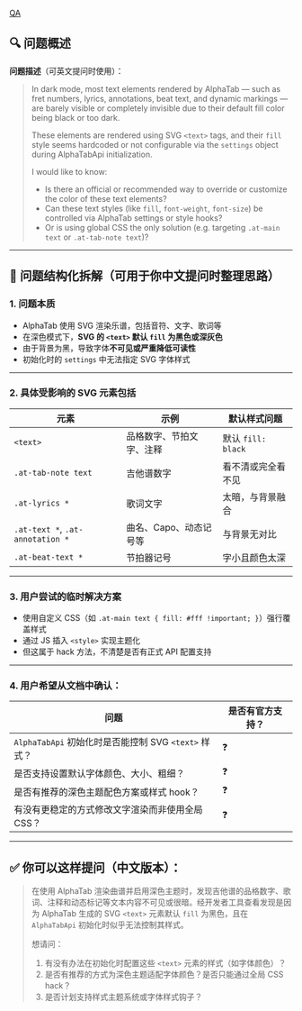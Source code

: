 
[QA](https://deepwiki.com/search/-alphatab-alphatab-svg-text-fi_6c3c9be7-5fc5-4a02-a1ee-3c29da9cf258)

## 🔍 问题概述

**问题描述**（可英文提问时使用）：

> In dark mode, most text elements rendered by AlphaTab — such as fret numbers, lyrics, annotations, beat text, and dynamic markings — are barely visible or completely invisible due to their default fill color being black or too dark.
>
> These elements are rendered using SVG `<text>` tags, and their `fill` style seems hardcoded or not configurable via the `settings` object during AlphaTabApi initialization.
>
> I would like to know:
>
> * Is there an official or recommended way to override or customize the color of these text elements?
> * Can these text styles (like `fill`, `font-weight`, `font-size`) be controlled via AlphaTab settings or style hooks?
> * Or is using global CSS the only solution (e.g. targeting `.at-main text` or `.at-tab-note text`)?

---

## 🧱 问题结构化拆解（可用于你中文提问时整理思路）

### 1. **问题本质**

* AlphaTab 使用 SVG 渲染乐谱，包括音符、文字、歌词等
* 在深色模式下，**SVG 的 `<text>` 默认 `fill` 为黑色或深灰色**
* 由于背景为黑，导致字体**不可见或严重降低可读性**
* 初始化时的 `settings` 中无法指定 SVG 字体样式

---

### 2. **具体受影响的 SVG 元素包括**

| 元素                               | 示例            | 默认样式问题           |
| -------------------------------- | ------------- | ---------------- |
| `<text>`                         | 品格数字、节拍文字、注释  | 默认 `fill: black` |
| `.at-tab-note text`              | 吉他谱数字         | 看不清或完全看不见        |
| `.at-lyrics *`                   | 歌词文字          | 太暗，与背景融合         |
| `.at-text *`, `.at-annotation *` | 曲名、Capo、动态记号等 | 与背景无对比           |
| `.at-beat-text *`                | 节拍器记号         | 字小且颜色太深          |

---

### 3. **用户尝试的临时解决方案**

* 使用自定义 CSS（如 `.at-main text { fill: #fff !important; }`）强行覆盖样式
* 通过 JS 插入 `<style>` 实现主题化
* 但这属于 hack 方法，不清楚是否有正式 API 配置支持

---

### 4. **用户希望从文档中确认：**

| 问题                                       | 是否有官方支持？ |
| ---------------------------------------- | -------- |
| `AlphaTabApi` 初始化时是否能控制 SVG `<text>` 样式？ | ❓        |
| 是否支持设置默认字体颜色、大小、粗细？                      | ❓        |
| 是否有推荐的深色主题配色方案或样式 hook？                  | ❓        |
| 有没有更稳定的方式修改文字渲染而非使用全局 CSS？               | ❓        |

---

## ✅ 你可以这样提问（中文版本）：

> 在使用 AlphaTab 渲染曲谱并启用深色主题时，发现吉他谱的品格数字、歌词、注释和动态标记等文本内容不可见或很暗。经开发者工具查看发现是因为 AlphaTab 生成的 SVG `<text>` 元素默认 `fill` 为黑色，且在 `AlphaTabApi` 初始化时似乎无法控制其样式。
>
> 想请问：
>
> 1. 有没有办法在初始化时配置这些 `<text>` 元素的样式（如字体颜色）？
> 2. 是否有推荐的方式为深色主题适配字体颜色？是否只能通过全局 CSS hack？
> 3. 是否计划支持样式主题系统或字体样式钩子？

